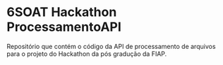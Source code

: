 # 6SOAT Hackathon ProcessamentoAPI
Repositório que contém o código da API de processamento de arquivos para o projeto do Hackathon da pós gradução da FIAP.
